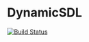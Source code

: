 # DynamicSDL

[![Build Status](https://travis-ci.org/LumenAusf/DynamicSDL.svg?branch=master)](https://travis-ci.org/LumenAusf/DynamicSDL)
